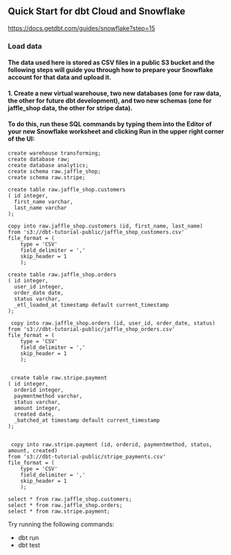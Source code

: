 ## Quick Start for dbt Cloud and Snowflake

https://docs.getdbt.com/guides/snowflake?step=15

### Load data

#### The data used here is stored as CSV files in a public S3 bucket and the following steps will guide you through how to prepare your Snowflake account for that data and upload it.

#### 1. Create a new virtual warehouse, two new databases (one for raw data, the other for future dbt development), and two new schemas (one for jaffle_shop data, the other for stripe data).

#### To do this, run these SQL commands by typing them into the Editor of your new Snowflake worksheet and clicking Run in the upper right corner of the UI:

```
create warehouse transforming;
create database raw;
create database analytics;
create schema raw.jaffle_shop;
create schema raw.stripe;

create table raw.jaffle_shop.customers
( id integer,
  first_name varchar,
  last_name varchar
);

copy into raw.jaffle_shop.customers (id, first_name, last_name)
from 's3://dbt-tutorial-public/jaffle_shop_customers.csv'
file_format = (
    type = 'CSV'
    field_delimiter = ','
    skip_header = 1
    );

create table raw.jaffle_shop.orders
( id integer,
  user_id integer,
  order_date date,
  status varchar,
  _etl_loaded_at timestamp default current_timestamp
);

 copy into raw.jaffle_shop.orders (id, user_id, order_date, status)
from 's3://dbt-tutorial-public/jaffle_shop_orders.csv'
file_format = (
    type = 'CSV'
    field_delimiter = ','
    skip_header = 1
    );


 create table raw.stripe.payment
( id integer,
  orderid integer,
  paymentmethod varchar,
  status varchar,
  amount integer,
  created date,
  _batched_at timestamp default current_timestamp
);


 copy into raw.stripe.payment (id, orderid, paymentmethod, status, amount, created)
from 's3://dbt-tutorial-public/stripe_payments.csv'
file_format = (
    type = 'CSV'
    field_delimiter = ','
    skip_header = 1
    );

select * from raw.jaffle_shop.customers;
select * from raw.jaffle_shop.orders;
select * from raw.stripe.payment;   

```
 
Try running the following commands:
- dbt run
- dbt test

  